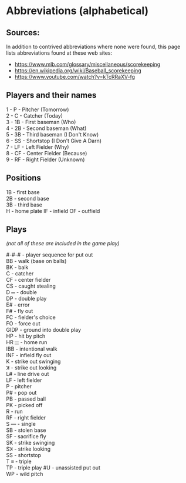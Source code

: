 # Abbreviations (alphabetical)

## Sources:

In addition to contrived abbreviations where none were found, this page lists abbreviations found at these web sites:

- https://www.mlb.com/glossary/miscellaneous/scorekeeping
- https://en.wikipedia.org/wiki/Baseball_scorekeeping
- https://www.youtube.com/watch?v=kTcRRaXV-fg

## Players and their names

1 - P - Pitcher (Tomorrow)  
2 - C - Catcher (Today)  
3 - 1B - First baseman (Who)  
4 - 2B - Second baseman (What)  
5 - 3B - Third baseman (I Don't Know)  
6 - SS - Shortstop  (I Don't Give A Darn)  
7 - LF - Left Fielder (Why)  
8 - CF - Center Fielder (Because)  
9 - RF - Right Fielder (Unknown)  

## Positions

1B - first base  
2B - second base  
3B - third base  
H -  home plate 
IF - infield
OF - outfield

## Plays

*(not all of these are included in the game play)*

#-#-# - player sequence for put out  
BB - walk (base on balls)  
BK - balk  
C - catcher  
CF - center fielder  
CS - caught stealing  
D ═ - double  
DP - double play  
E# - error  
F# - fly out  
FC - fielder's choice  
FO - force out  
GIDP - ground into double play  
HP - hit by pitch  
HR 𝄙 - home run  
IBB - intentional walk  
INF - infield fly out  
K - strike out swinging  
ꓘ - strike out looking  
L# - line drive out  
LF - left fielder  
P - pitcher  
P# - pop out  
PB - passed ball  
PK - picked off  
R - run  
RF - right fielder  
S ― - single  
SB - stolen base  
SF - sacrifice fly  
SK - strike swinging  
Sꓘ - strike looking  
SS - shortstop  
T ≡ - triple  
TP - triple play 
#U - unassisted put out  
WP - wild pitch  

